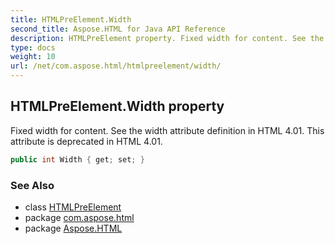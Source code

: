 ```yaml
---
title: HTMLPreElement.Width
second_title: Aspose.HTML for Java API Reference
description: HTMLPreElement property. Fixed width for content. See the width attribute definition in HTML 4.01. This attribute is deprecated in HTML 4.01
type: docs
weight: 10
url: /net/com.aspose.html/htmlpreelement/width/
---
```

## HTMLPreElement.Width property

Fixed width for content. See the width attribute definition in HTML 4.01. This attribute is deprecated in HTML 4.01.

```java
public int Width { get; set; }
```

### See Also

* class [HTMLPreElement](../)
* package [com.aspose.html](../../htmlpreelement/)
* package [Aspose.HTML](../../../)
